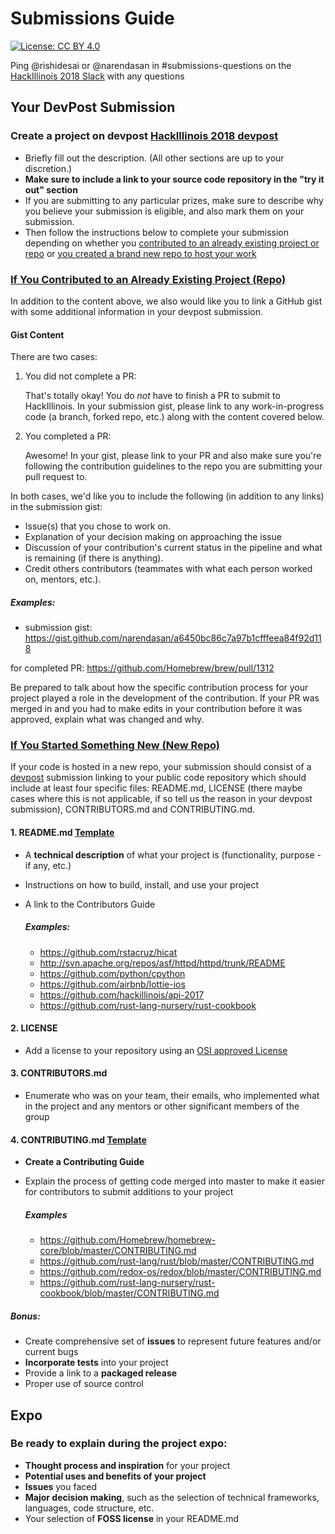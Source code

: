 # Submissions Guide
[![License: CC BY 4.0](https://img.shields.io/badge/License-CC%20BY%204.0-lightgrey.svg)](http://creativecommons.org/licenses/by/4.0/)

Ping @rishidesai or @narendasan in #submissions-questions on the [HackIllinois 2018 Slack](hackillinois-2018.slack.com) with any questions

## Your DevPost Submission

### Create a project on devpost [HackIllinois 2018 devpost](http://go.hackillinois.org/devpost2017)

- Briefly fill out the description. (All other sections are up to your discretion.)
- __Make sure to include a link to your source code repository in the "try it out" section__
- If you are submitting to any particular prizes, make sure to describe why you believe your submission is eligible, and also mark them on your submission.
- Then follow the instructions below to complete your submission depending on whether you [contributed to an already existing project or repo](#if-you-contributed-to-an-already-existing-project-repo) or [you created a brand new repo to host your work](#if-you-started-something-new-new-repo)

### [If You Contributed to an Already Existing Project (Repo)](#contribute)

In addition to the content above, we also would like you to link a GitHub gist with some additional information in your devpost submission.

#### Gist Content
There are two cases:

1. You did not complete a PR:

   That's totally okay! You do *not* have to finish a PR to submit to HackIllinois. In your submission gist, please link to any work-in-progress code (a branch, forked repo, etc.) along with the content covered below.

2. You completed a PR:

   Awesome! In your gist, please link to your PR and also make sure you're following the contribution guidelines to the repo you are submitting your pull request to. 


In both cases, we'd like you to include the following (in addition to any links) in the submission gist:

- Issue(s) that you chose to work on.
- Explanation of your decision making on approaching the issue
- Discussion of your contribution's current status in the pipeline and what is remaining (if there is anything).
- Credit others contributors (teammates with what each person worked on, mentors, etc.).

##### Examples:

- submission gist: https://gist.github.com/narendasan/a6450bc86c7a97b1cfffeea84f92d118

for completed PR: https://github.com/Homebrew/brew/pull/1312 

Be prepared to talk about how the specific contribution process for your project played a role in the development of the contribution. If your PR was merged in and you had to make edits in your contribution before it was approved, explain what was changed and why.

### [If You Started Something New (New Repo)](#create)
If your code is hosted in a new repo, your submission should consist of a [devpost](https://hackillinois-2018.devpost.com/) submission linking to your public code repository which should include at least four specific files: README.md, LICENSE (there maybe cases where this is not applicable, if so tell us the reason in your devpost submission), CONTRIBUTORS.md and CONTRIBUTING.md. 

#### 1. README.md [Template](https://github.com/HackIllinois/Submissions-Guidelines/blob/master/templates/README_TEMPLATE.md)

- A __technical description__ of what your project is (functionality, purpose - if any, etc.)
- Instructions on how to build, install, and use your project
- A link to the Contributors Guide

   ##### Examples:

   - https://github.com/rstacruz/hicat
   - http://svn.apache.org/repos/asf/httpd/httpd/trunk/README
   - https://github.com/python/cpython
   - https://github.com/airbnb/lottie-ios
   - https://github.com/hackillinois/api-2017
   - https://github.com/rust-lang-nursery/rust-cookbook

#### 2. LICENSE

- Add a license to your repository using an [OSI approved License](http://opensource.org/licenses)

#### 3. CONTRIBUTORS.md

- Enumerate who was on your team, their emails, who implemented what in the project and any mentors or other significant members of the group

#### 4. CONTRIBUTING.md [Template](https://github.com/HackIllinois/Submissions-Guidelines/blob/master/templates/CONTRIBUTING_TEMPLATE.md)

- __Create a Contributing Guide__
- Explain the process of getting code merged into master to make it easier for contributors to submit additions to your project

  ##### Examples

  - https://github.com/Homebrew/homebrew-core/blob/master/CONTRIBUTING.md
  - https://github.com/rust-lang/rust/blob/master/CONTRIBUTING.md
  - https://github.com/redox-os/redox/blob/master/CONTRIBUTING.md
  - https://github.com/rust-lang-nursery/rust-cookbook/blob/master/CONTRIBUTING.md

##### *Bonus:*

- Create comprehensive set of __issues__ to represent future features and/or current bugs
- __Incorporate tests__ into your project
- Provide a link to a __packaged release__
- Proper use of source control


## Expo

### Be ready to explain during the project expo:

- __Thought process and inspiration__ for your project
- __Potential uses and benefits of your project__ 
- __Issues__ you faced
- __Major decision making__, such as the selection of technical frameworks, languages, code structure, etc.
- Your selection of __FOSS license__ in your README.md
